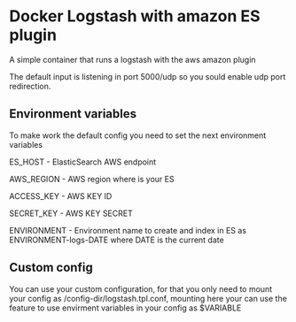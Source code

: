 # Docker Logstash with amazon ES plugin

A simple container that runs a logstash with the aws amazon plugin

The default input is listening in port 5000/udp so you sould enable udp port redirection.

## Environment variables 

To make work the default config you need to set the next environment variables

ES_HOST  -  ElasticSearch AWS endpoint

AWS_REGION  -  AWS region where is your ES

ACCESS_KEY  -  AWS KEY ID

SECRET_KEY  -  AWS KEY SECRET

ENVIRONMENT -  Environment name to create and index in ES as ENVIRONMENT-logs-DATE where DATE is the current date

## Custom config

You can use your custom configuration, for that you only need to mount your config as /config-dir/logstash.tpl.conf, mounting here your can use the feature to use envirment variables in your config as $VARIABLE




